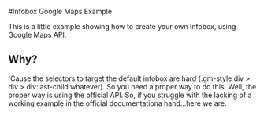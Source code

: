 #Infobox Google Maps Example

This is a little example showing how to create your own Infobox, using Google Maps API.

## Why?
'Cause the selectors to target the default infobox are hard (.gm-style div > div > div:last-child whatever).
So you need a proper way to do this. Well, the proper way is using the official API. So, if you struggle with
the lacking of a working example in the official documentationa hand...here we are.
